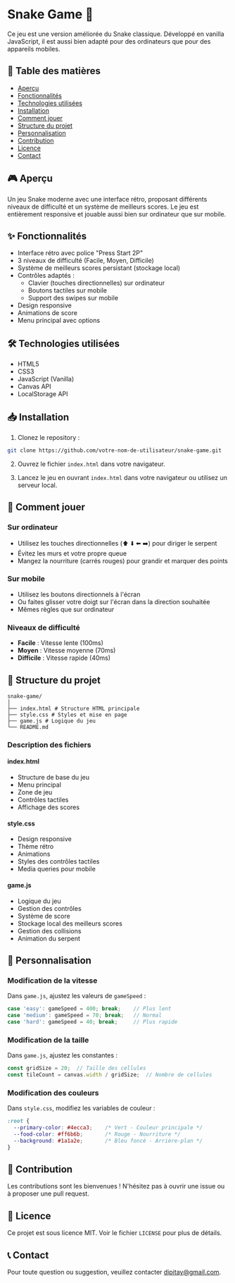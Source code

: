 # Snake Game 🐍

Ce jeu est une version améliorée du Snake classique. Développé en vanilla JavaScript, il est aussi bien adapté pour des ordinateurs que pour des appareils mobiles.

## 📝 Table des matières
- [Aperçu](#-aperçu)
- [Fonctionnalités](#-fonctionnalités)
- [Technologies utilisées](#-technologies-utilisées)
- [Installation](#-installation)
- [Comment jouer](#-comment-jouer)
- [Structure du projet](#-structure-du-projet)
- [Personnalisation](#-personnalisation)
- [Contribution](#-contribution)
- [Licence](#-licence)
- [Contact](#-contact)

## 🎮 Aperçu
Un jeu Snake moderne avec une interface rétro, proposant différents niveaux de difficulté et un système de meilleurs scores. Le jeu est entièrement responsive et jouable aussi bien sur ordinateur que sur mobile.

## ✨ Fonctionnalités
- Interface rétro avec police "Press Start 2P"
- 3 niveaux de difficulté (Facile, Moyen, Difficile)
- Système de meilleurs scores persistant (stockage local)
- Contrôles adaptés :
  - Clavier (touches directionnelles) sur ordinateur
  - Boutons tactiles sur mobile
  - Support des swipes sur mobile
- Design responsive
- Animations de score
- Menu principal avec options

## 🛠 Technologies utilisées
- HTML5
- CSS3
- JavaScript (Vanilla)
- Canvas API
- LocalStorage API

## 📥 Installation
1. Clonez le repository :
```bash
git clone https://github.com/votre-nom-de-utilisateur/snake-game.git
```

2. Ouvrez le fichier `index.html` dans votre navigateur.

3. Lancez le jeu en ouvrant `index.html` dans votre navigateur ou utilisez un serveur local.

## 🎯 Comment jouer

### Sur ordinateur
- Utilisez les touches directionnelles (⬆️ ⬇️ ⬅️ ➡️) pour diriger le serpent
- Évitez les murs et votre propre queue
- Mangez la nourriture (carrés rouges) pour grandir et marquer des points

### Sur mobile
- Utilisez les boutons directionnels à l'écran
- Ou faites glisser votre doigt sur l'écran dans la direction souhaitée
- Mêmes règles que sur ordinateur

### Niveaux de difficulté
- **Facile** : Vitesse lente (100ms)
- **Moyen** : Vitesse moyenne (70ms)
- **Difficile** : Vitesse rapide (40ms)

## 📁 Structure du projet
```
snake-game/
│
├── index.html # Structure HTML principale
├── style.css # Styles et mise en page
├── game.js # Logique du jeu
└── README.md
```

### Description des fichiers

#### index.html
- Structure de base du jeu
- Menu principal
- Zone de jeu
- Contrôles tactiles
- Affichage des scores

#### style.css
- Design responsive
- Thème rétro
- Animations
- Styles des contrôles tactiles
- Media queries pour mobile

#### game.js
- Logique du jeu
- Gestion des contrôles
- Système de score
- Stockage local des meilleurs scores
- Gestion des collisions
- Animation du serpent

## 🎨 Personnalisation

### Modification de la vitesse
Dans `game.js`, ajustez les valeurs de `gameSpeed` :
```javascript
case 'easy': gameSpeed = 400; break;    // Plus lent
case 'medium': gameSpeed = 70; break;   // Normal
case 'hard': gameSpeed = 40; break;     // Plus rapide
```

### Modification de la taille
Dans `game.js`, ajustez les constantes :
```javascript
const gridSize = 20;  // Taille des cellules
const tileCount = canvas.width / gridSize;  // Nombre de cellules
```

### Modification des couleurs
Dans `style.css`, modifiez les variables de couleur :
```css
:root {
  --primary-color: #4ecca3;    /* Vert - Couleur principale */
  --food-color: #ff6b6b;       /* Rouge - Nourriture */
  --background: #1a1a2e;       /* Bleu foncé - Arrière-plan */
}
```

## 🤝 Contribution
Les contributions sont les bienvenues ! N'hésitez pas à ouvrir une issue ou à proposer une pull request.

## 📄 Licence
Ce projet est sous licence MIT. Voir le fichier `LICENSE` pour plus de détails.

## 📞 Contact
Pour toute question ou suggestion, veuillez contacter [dipitay@gmail.com](mailto:dipitay@gmail.com).